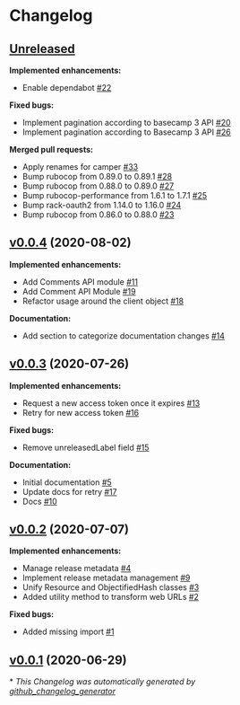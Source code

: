 # Changelog

## [Unreleased](https://github.com/renehernandez/camper/tree/HEAD)

**Implemented enhancements:**

- Enable dependabot [\#22](https://github.com/renehernandez/camper/pull/22)

**Fixed bugs:**

- Implement pagination according to basecamp 3 API [\#20](https://github.com/renehernandez/camper/issues/20)
- Implement pagination according to Basecamp 3 API [\#26](https://github.com/renehernandez/camper/pull/26)

**Merged pull requests:**

- Apply renames for camper [\#33](https://github.com/renehernandez/camper/pull/33)
- Bump rubocop from 0.89.0 to 0.89.1 [\#28](https://github.com/renehernandez/camper/pull/28)
- Bump rubocop from 0.88.0 to 0.89.0 [\#27](https://github.com/renehernandez/camper/pull/27)
- Bump rubocop-performance from 1.6.1 to 1.7.1 [\#25](https://github.com/renehernandez/camper/pull/25)
- Bump rack-oauth2 from 1.14.0 to 1.16.0 [\#24](https://github.com/renehernandez/camper/pull/24)
- Bump rubocop from 0.86.0 to 0.88.0 [\#23](https://github.com/renehernandez/camper/pull/23)

## [v0.0.4](https://github.com/renehernandez/camper/tree/v0.0.4) (2020-08-02)

**Implemented enhancements:**

- Add Comments API module [\#11](https://github.com/renehernandez/camper/issues/11)
- Add Comment API Module [\#19](https://github.com/renehernandez/camper/pull/19)
- Refactor usage around the client object [\#18](https://github.com/renehernandez/camper/pull/18)

**Documentation:**

- Add section to categorize documentation changes [\#14](https://github.com/renehernandez/camper/pull/14)

## [v0.0.3](https://github.com/renehernandez/camper/tree/v0.0.3) (2020-07-26)

**Implemented enhancements:**

- Request a new access token once it expires [\#13](https://github.com/renehernandez/camper/issues/13)
- Retry for new access token [\#16](https://github.com/renehernandez/camper/pull/16)

**Fixed bugs:**

- Remove unreleasedLabel field [\#15](https://github.com/renehernandez/camper/pull/15)

**Documentation:**

- Initial documentation [\#5](https://github.com/renehernandez/camper/issues/5)
- Update docs for retry [\#17](https://github.com/renehernandez/camper/pull/17)
- Docs [\#10](https://github.com/renehernandez/camper/pull/10)

## [v0.0.2](https://github.com/renehernandez/camper/tree/v0.0.2) (2020-07-07)

**Implemented enhancements:**

- Manage release metadata [\#4](https://github.com/renehernandez/camper/issues/4)
- Implement release metadata management [\#9](https://github.com/renehernandez/camper/pull/9)
- Unify Resource and ObjectifiedHash classes [\#3](https://github.com/renehernandez/camper/pull/3)
- Added utility method to transform web URLs [\#2](https://github.com/renehernandez/camper/pull/2)

**Fixed bugs:**

- Added missing import [\#1](https://github.com/renehernandez/camper/pull/1)

## [v0.0.1](https://github.com/renehernandez/camper/tree/v0.0.1) (2020-06-29)



\* *This Changelog was automatically generated by [github_changelog_generator](https://github.com/github-changelog-generator/github-changelog-generator)*
